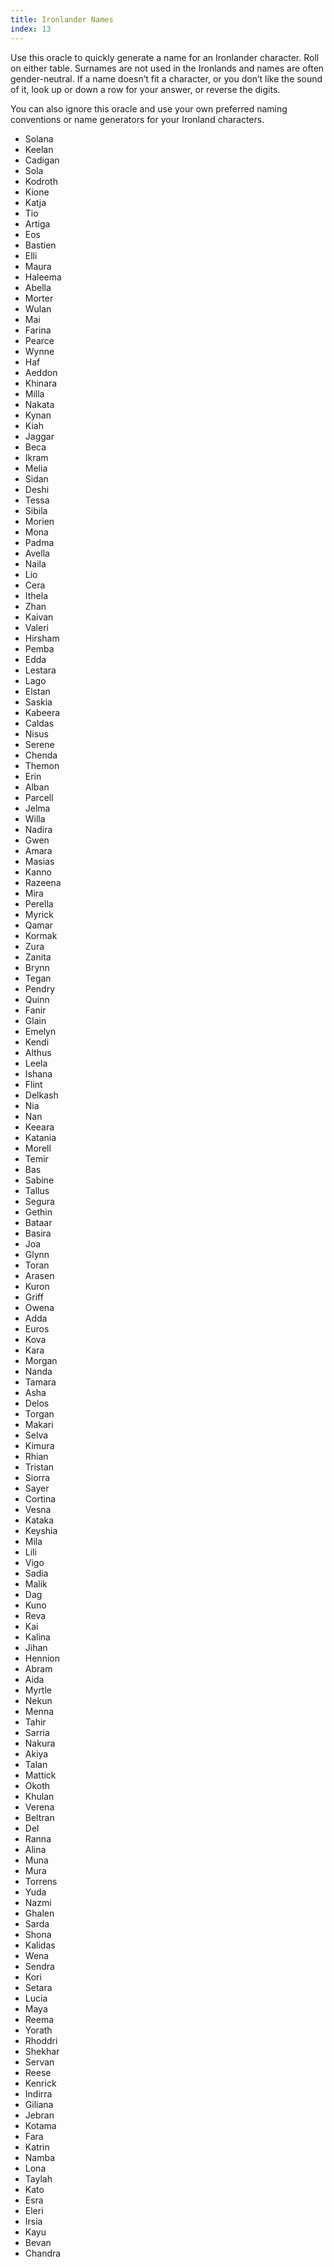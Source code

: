 ```yaml
---
title: Ironlander Names
index: 13
---
```


Use this oracle to quickly generate a name for an Ironlander character. Roll
on either table. Surnames are not used in the Ironlands and names are often
gender-neutral. If a name doesn’t fit a character, or you don’t like the sound of
it, look up or down a row for your answer, or reverse the digits.

You can also ignore this oracle and use your own preferred naming conventions
or name generators for your Ironland characters.

- Solana
- Keelan
- Cadigan
- Sola
- Kodroth
- Kione
- Katja
- Tio
- Artiga
- Eos
- Bastien
- Elli
- Maura
- Haleema
- Abella
- Morter
- Wulan
- Mai
- Farina
- Pearce
- Wynne
- Haf
- Aeddon
- Khinara
- Milla
- Nakata
- Kynan
- Kiah
- Jaggar
- Beca
- Ikram
- Melia
- Sidan
- Deshi
- Tessa
- Sibila
- Morien
- Mona
- Padma
- Avella
- Naila
- Lio
- Cera
- Ithela
- Zhan
- Kaivan
- Valeri
- Hirsham
- Pemba
- Edda
- Lestara
- Lago
- Elstan
- Saskia
- Kabeera
- Caldas
- Nisus
- Serene
- Chenda
- Themon
- Erin
- Alban
- Parcell
- Jelma
- Willa
- Nadira
- Gwen
- Amara
- Masias
- Kanno
- Razeena
- Mira
- Perella
- Myrick
- Qamar
- Kormak
- Zura
- Zanita
- Brynn
- Tegan
- Pendry
- Quinn
- Fanir
- Glain
- Emelyn
- Kendi
- Althus
- Leela
- Ishana
- Flint
- Delkash
- Nia
- Nan
- Keeara
- Katania
- Morell
- Temir
- Bas
- Sabine
- Tallus
- Segura
- Gethin
- Bataar
- Basira
- Joa
- Glynn
- Toran
- Arasen
- Kuron
- Griff
- Owena
- Adda
- Euros
- Kova
- Kara
- Morgan
- Nanda
- Tamara
- Asha
- Delos
- Torgan
- Makari
- Selva
- Kimura
- Rhian
- Tristan
- Siorra
- Sayer
- Cortina
- Vesna
- Kataka
- Keyshia
- Mila
- Lili
- Vigo
- Sadia
- Malik
- Dag
- Kuno
- Reva
- Kai
- Kalina
- Jihan
- Hennion
- Abram
- Aida
- Myrtle
- Nekun
- Menna
- Tahir
- Sarria
- Nakura
- Akiya
- Talan
- Mattick
- Okoth
- Khulan
- Verena
- Beltran
- Del
- Ranna
- Alina
- Muna
- Mura
- Torrens
- Yuda
- Nazmi
- Ghalen
- Sarda
- Shona
- Kalidas
- Wena
- Sendra
- Kori
- Setara
- Lucia
- Maya
- Reema
- Yorath
- Rhoddri
- Shekhar
- Servan
- Reese
- Kenrick
- Indirra
- Giliana
- Jebran
- Kotama
- Fara
- Katrin
- Namba
- Lona
- Taylah
- Kato
- Esra
- Eleri
- Irsia
- Kayu
- Bevan
- Chandra
